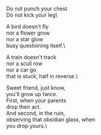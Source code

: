 Do not punch your chest\
Do not kick your leg\

A bird doesn't fly\
nor a flower grow\
nor a star glow\
busy questioning itself.\

A train doesn't track\
nor a scull row\
nor a car go\
that is stuck, half in reverse.\

Sweet friend, just know,\
you'll grow up twice.\
First, when your parents\
drop their act.\
And second, in the ruin,\
observing that obsidian glass, when\
you drop yours.\